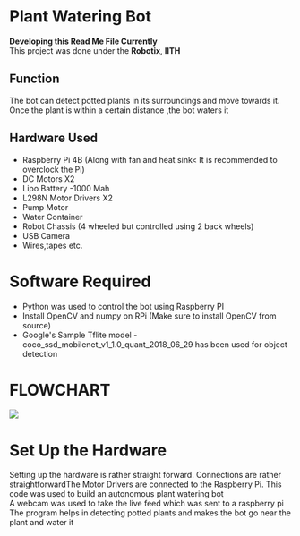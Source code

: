 # Plant Watering Bot
**Developing this Read Me File Currently**</br>
This project was done under the **Robotix**, **IITH** <br/>
## Function 
The bot can detect potted plants in its surroundings and move towards it. Once the plant is within a certain distance ,the bot waters it<br/>
## Hardware Used
- Raspberry Pi 4B (Along with fan and heat sink< It is recommended to overclock the Pi) 
- DC Motors X2
- Lipo Battery -1000 Mah
- L298N Motor Drivers X2
- Pump Motor
- Water Container
- Robot Chassis (4 wheeled but controlled using 2 back wheels) 
- USB Camera
- Wires,tapes etc. </br>
# Software Required
- Python was used to control the bot using Raspberry PI
- Install OpenCV and numpy on RPi (Make sure to install OpenCV from source)
- Google's Sample Tflite model  - coco_ssd_mobilenet_v1_1.0_quant_2018_06_29 has been used for object detection</br>

# FLOWCHART
<img src="https://user-images.githubusercontent.com/82694160/174993769-ad719422-f1e2-4de5-b3ff-1c3fb9696a3d.png">

# Set Up the Hardware
 Setting up the hardware is rather straight forward. Connections are rather straightforwardThe Motor Drivers are connected to the Raspberry Pi.
This code was used to build an autonomous plant watering bot <br />
A webcam was used to take the live feed which was sent to a raspberry pi <br />
The program helps in detecting potted plants and makes the bot go near the plant and water it 
